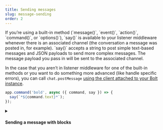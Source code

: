 ```yaml
---
title: Sending messages
slug: message-sending
order: 2
---
```


<div class="section-content">
If you’re using a built-in method (`message()`, `event()`, `action()`, `command()`, or `options()`), `say()` is available to your listener middleware whenever there is an associated channel (the conversation a message was posted in, for example). `say()` accepts a string to post simple text-based messages and JSON payloads to send more complex messages. The message payload you pass in will be sent to the associated channel.

In the case that you aren’t in listener middleware for one of the built-in methods or you want to do something more advanced (like handle specific errors), you can call `chat.postMessage` [using the client attached to your Bolt instance](#web-api).
</div>

```javascript
app.command('bold', async ({ command, say }) => {
  say(`*${command.text}*`);
});
```

<details markdown="0">
<summary>
<h4 class="section-head">Sending a message with blocks</h4>
</summary>

<div class="secondary-wrapper">

<div class="secondary-content">
`say()` accepts more complex message payloads to make it easy to add functionality and structure to your messages.

To explore adding rich message layouts to your app, read through [the guide on our API site](https://api.slack.com/messaging/composing/layouts) and look through templates of common app flows [in the Block Kit Builder](https://api.slack.com/tools/block-kit-builder?template=1).
</div>

```javascript
// Sends a section block with datepicker when someone reacts with a 📅 emoji
app.event('reaction_added', async ({ event, say }) => {
  if (event.reaction === 'calendar') {
    say({
      blocks: [{
          "type": "section",
          "text": {
            "type": "mrkdwn",
            "text": "Pick a date for me to remind you"
          },
          "accessory": {
            "type": "datepicker",
            "action_id": "datepicker_remind",
            "initial_date": "2019-04-28",
            "placeholder": {
              "type": "plain_text",
              "text": "Select a date"
             }
          }
        }]});
  }
});
```

</div>
</details>

